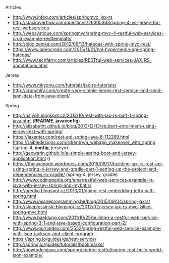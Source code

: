 Articles
* http://www.infoq.com/articles/springmvc_jsx-rs
* http://stackoverflow.com/questions/26305363/spring-4-vs-jersey-for-rest-webservices
* http://websystique.com/springmvc/spring-mvc-4-restful-web-services-crud-example-resttemplate/
* http://blog.zenika.com/2012/06/13/hateoas-with-spring-mvc-rest/
* https://www.opencredo.com/2015/11/01/hal-hypermedia-api-spring-hateoas/
* http://www.techferry.com/articles/RESTful-web-services-JAX-RS-annotations.html

Jersey
* http://www.mkyong.com/tutorials/jax-rs-tutorials/
* http://crunchify.com/create-very-simple-jersey-rest-service-and-send-json-data-from-java-client/

Spring
* http://halyph.blogspot.cz/2013/10/rest-with-jax-rs-part-1-spring-java.html (**README, javaconfig**)
* http://elizabetht.github.io/blog/2013/12/13/student-enrollment-using-jersey-rest-with-spring/
* https://jaxenter.com/rest-api-spring-java-8-112289.html
* https://raibledesigns.com/rd/entry/a_webapp_makeover_with_spring (spring-4, **config**, jersey=)
* http://geowarin.github.io/a-simple-spring-boot-and-jersey-application.html ()
* https://thejavanode.wordpress.com/2015/08/17/building-jax-rs-rest-api-using-spring-4-jersey-and-gradle-part-1-setting-up-the-project-and-dependencies-in-gradle/ (spring-4, jersey, gradle)
* http://www.codingpedia.org/ama/restful-web-services-example-in-java-with-jersey-spring-and-mybatis/
* http://aredko.blogspot.cz/2013/01/going-rest-embedding-jetty-with-spring.html
* http://www.insaneprogramming.be/blog/2015/09/04/spring-jaxrs/
* http://sleeplessinslc.blogspot.cz/2012/02/jersey-jax-rs-mvc-killed-spring-mvc.html
* http://www.baeldung.com/2011/10/25/building-a-restful-web-service-with-spring-3-1-and-java-based-configuration-part-2/
* http://www.journaldev.com/2552/spring-restful-web-service-example-with-json-jackson-and-client-program
* https://spring.io/guides/gs/rest-service/
* http://spring.io/guides/tutorials/bookmarks/
* http://howtodoinjava.com/spring/spring-restful/spring-rest-hello-world-json-example/
